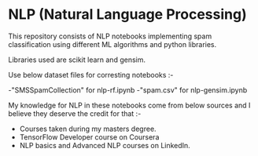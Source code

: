 # NLP (Natural Language Processing)
This repository consists of NLP notebooks implementing spam classification using different ML algorithms and python libraries.

Libraries used are scikit learn and gensim. 

Use below dataset files for corresting notebooks :- 

-"SMSSpamCollection" for nlp-rf.ipynb
-"spam.csv" for nlp-gensim.ipynb

My knowledge for NLP in these notebooks come from below sources and I believe they deserve the credit for that :- 

- Courses taken during my masters degree. 
- TensorFlow Developer course on Coursera
- NLP basics and Advanced NLP courses on LinkedIn. 
